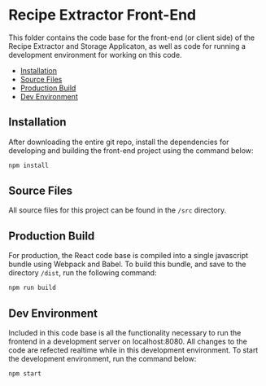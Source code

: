 # Recipe Extractor Front-End <!-- omit in toc -->

This folder contains the code base for the front-end (or client side) of
the Recipe Extractor and Storage Applicaton, as well as code for running
a development environment for working on this code.

- [Installation](#installation)
- [Source Files](#source-files)
- [Production Build](#production-build)
- [Dev Environment](#dev-environment)

## Installation

After downloading the entire git repo, install the dependencies for developing
and building the front-end project using the command below:

```bash
npm install
```

## Source Files

All source files for this project can be found in the `/src` directory.

## Production Build

For production, the React code base is compiled into a single javascript
bundle using Webpack and Babel. To build this bundle, and save to the
directory `/dist`, run the following command:

```bash
npm run build
```

## Dev Environment

Included in this code base is all the functionality necessary to run the
frontend in a development server on localhost:8080. All changes to the code
are refected realtime while in this development environment. To start the
development environment, run the command below:

```bash
npm start
```